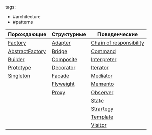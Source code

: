 tags:

- #architecture
- #patterns

| **Порождающие**                                                    | **Структурные**                                  | **Поведенческие**                                                                      |
| ------------------------------------------------------------------ | ------------------------------------------------ | -------------------------------------------------------------------------------------- |
| [Factory](./Creational/FactoryMethod/Factory_FactoryMethod.md)     | [Adapter](./Structural/Adapter/Adapter.md)       | [Chain of responsibility](./Behavioral/ChainOfResponsibility/ChainOfResponsibility.md) |
| [AbstractFactory](./Creational/AbstractFactory/AbstractFactory.md) | [Bridge](./Structural/Bridge/Bridge.md)          | [Command](./Behavioral/Command/Command.md)                                             |
| [Builder](./Creational/Builder/Builder.md)                         | [Composite](./Structural/Composite/Composite.md) | [Interpreter](./Behavioral/Interpreter/Interpreter.md)                                 |
| [Prototype](./Creational/Prototype/Prototype.md)                   | [Decorator](./Structural/Decorator/Decorator.md) | [Iterator](./Behavioral/Iterator/Iterator.md)                                          |
| [Singleton](./Creational/Singleton/Singleton.md)                   | [Facade](./Structural/Facade/Facade.md)          | [Mediator](./Behavioral/Mediator/Mediator.md)                                          |
|                                                                    | [Flyweight](./Structural/Flyweight/Flyweight.md) | [Memento](./Behavioral/Memento/Memento.md)                                             |
|                                                                    | [Proxy](./Structural/Proxy/Proxy.md)             | [Observer](./Behavioral/Observer/Observer.md)                                          |
|                                                                    |                                                  | [State](./Behavioral/State/State.md)                                                   |
|                                                                    |                                                  | [Strartegy](./Behavioral/Strategy/)                                                    |
|                                                                    |                                                  | [Template](./Behavioral/Template/)                                                     |
|                                                                    |                                                  | [Visitor](./Behavioral/Visitor/Visitor.md)                                             |
